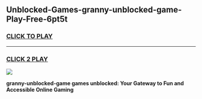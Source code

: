 
## Unblocked-Games-granny-unblocked-game-Play-Free-6pt5t
<h3>
<a href="https://premium76.site?title=granny-unblocked-game&ref=19M">CLICK TO PLAY</a></h3>
<hr>

<h3>
<a href="https://premium76.site?title=granny-unblocked-game&ref=19M">CLICK 2 PLAY</a>
  
</h3>

<a href="https://premium76.site?title=granny-unblocked-game&ref=19M"><img src="https://clearcache.store/games.png"></a>


**granny-unblocked-game games unblocked: Your Gateway to Fun and Accessible Online Gaming**
